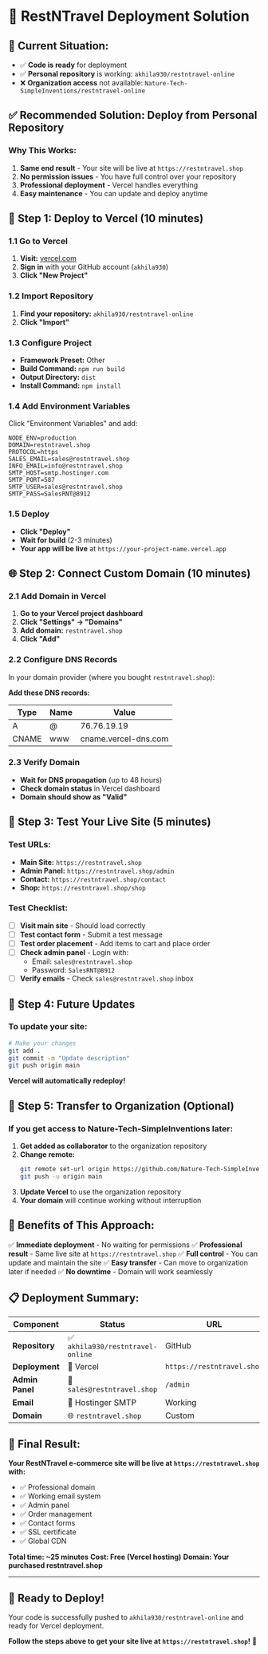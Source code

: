 # 🚀 RestNTravel Deployment Solution

## 🎯 **Current Situation:**
- ✅ **Code is ready** for deployment
- ✅ **Personal repository** is working: `akhila930/restntravel-online`
- ❌ **Organization access** not available: `Nature-Tech-SimpleInventions/restntravel-online`

## ✅ **Recommended Solution: Deploy from Personal Repository**

### **Why This Works:**
1. **Same end result** - Your site will be live at `https://restntravel.shop`
2. **No permission issues** - You have full control over your repository
3. **Professional deployment** - Vercel handles everything
4. **Easy maintenance** - You can update and deploy anytime

## 🚀 **Step 1: Deploy to Vercel (10 minutes)**

### **1.1 Go to Vercel**
1. **Visit:** [vercel.com](https://vercel.com)
2. **Sign in** with your GitHub account (`akhila930`)
3. **Click "New Project"**

### **1.2 Import Repository**
1. **Find your repository:** `akhila930/restntravel-online`
2. **Click "Import"**

### **1.3 Configure Project**
- **Framework Preset:** Other
- **Build Command:** `npm run build`
- **Output Directory:** `dist`
- **Install Command:** `npm install`

### **1.4 Add Environment Variables**
Click "Environment Variables" and add:

```
NODE_ENV=production
DOMAIN=restntravel.shop
PROTOCOL=https
SALES_EMAIL=sales@restntravel.shop
INFO_EMAIL=info@restntravel.shop
SMTP_HOST=smtp.hostinger.com
SMTP_PORT=587
SMTP_USER=sales@restntravel.shop
SMTP_PASS=SalesRNT@8912
```

### **1.5 Deploy**
- **Click "Deploy"**
- **Wait for build** (2-3 minutes)
- **Your app will be live** at `https://your-project-name.vercel.app`

## 🌐 **Step 2: Connect Custom Domain (10 minutes)**

### **2.1 Add Domain in Vercel**
1. **Go to your Vercel project dashboard**
2. **Click "Settings" → "Domains"**
3. **Add domain:** `restntravel.shop`
4. **Click "Add"**

### **2.2 Configure DNS Records**
In your domain provider (where you bought `restntravel.shop`):

**Add these DNS records:**

| Type | Name | Value |
|------|------|-------|
| A | @ | 76.76.19.19 |
| CNAME | www | cname.vercel-dns.com |

### **2.3 Verify Domain**
- **Wait for DNS propagation** (up to 48 hours)
- **Check domain status** in Vercel dashboard
- **Domain should show as "Valid"**

## 🧪 **Step 3: Test Your Live Site (5 minutes)**

### **Test URLs:**
- **Main Site:** `https://restntravel.shop`
- **Admin Panel:** `https://restntravel.shop/admin`
- **Contact:** `https://restntravel.shop/contact`
- **Shop:** `https://restntravel.shop/shop`

### **Test Checklist:**
- [ ] **Visit main site** - Should load correctly
- [ ] **Test contact form** - Submit a test message
- [ ] **Test order placement** - Add items to cart and place order
- [ ] **Check admin panel** - Login with:
  - Email: `sales@restntravel.shop`
  - Password: `SalesRNT@8912`
- [ ] **Verify emails** - Check `sales@restntravel.shop` inbox

## 🔄 **Step 4: Future Updates**

### **To update your site:**
```bash
# Make your changes
git add .
git commit -m "Update description"
git push origin main
```

**Vercel will automatically redeploy!**

## 🏢 **Step 5: Transfer to Organization (Optional)**

### **If you get access to Nature-Tech-SimpleInventions later:**

1. **Get added as collaborator** to the organization repository
2. **Change remote:**
   ```bash
   git remote set-url origin https://github.com/Nature-Tech-SimpleInventions/restntravel-online.git
   git push -u origin main
   ```
3. **Update Vercel** to use the organization repository
4. **Your domain** will continue working without interruption

## 🎯 **Benefits of This Approach:**

✅ **Immediate deployment** - No waiting for permissions
✅ **Professional result** - Same live site at `https://restntravel.shop`
✅ **Full control** - You can update and maintain the site
✅ **Easy transfer** - Can move to organization later if needed
✅ **No downtime** - Domain will work seamlessly

## 📋 **Deployment Summary:**

| Component | Status | URL |
|-----------|--------|-----|
| **Repository** | ✅ `akhila930/restntravel-online` | GitHub |
| **Deployment** | 🚀 Vercel | `https://restntravel.shop` |
| **Admin Panel** | 🔐 `sales@restntravel.shop` | `/admin` |
| **Email** | 📧 Hostinger SMTP | Working |
| **Domain** | 🌐 `restntravel.shop` | Custom |

## 🎉 **Final Result:**

**Your RestNTravel e-commerce site will be live at `https://restntravel.shop` with:**
- ✅ Professional domain
- ✅ Working email system
- ✅ Admin panel
- ✅ Order management
- ✅ Contact forms
- ✅ SSL certificate
- ✅ Global CDN

**Total time: ~25 minutes**
**Cost: Free (Vercel hosting)**
**Domain: Your purchased restntravel.shop**

---

## 🚀 **Ready to Deploy!**

Your code is successfully pushed to `akhila930/restntravel-online` and ready for Vercel deployment. 

**Follow the steps above to get your site live at `https://restntravel.shop`!** 🎉 